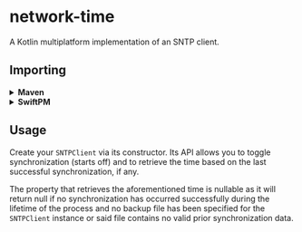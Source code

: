 # network-time

A Kotlin multiplatform implementation of an SNTP client.

## Importing

<details>
<summary><b>Maven</b></summary>

```kotlin
repositories {
  maven(url = "https://maven.pkg.github.com/tidal-music/network-time")
}

dependencies {
  implementation("com.tidal.networktime:library:$VERSION")
}
```

</details>

<details>
<summary><b>SwiftPM</b></summary>

```swift
.binaryTarget(
    url: "https://github.com/tidal-music/network-time/downloads/$VERSION/Library-$VERSION-xcodebuild-${XCODEVERSION}.xcframework.zip",
    checksum: "Contents of https://github.com/tidal-music/network-time/downloads/$VERSION/Library-$VERSION-xcodebuild-$XCODEVERSION.xcframework.zip.checksum"
)
```

</details>

## Usage

Create your `SNTPClient` via its constructor. Its API allows you to toggle synchronization (starts
off) and to retrieve the time based on the last successful synchronization, if any.

The property that retrieves the aforementioned time is nullable as it will return null if no
synchronization has occurred successfully during the lifetime of the process and no backup file has
been specified for the `SNTPClient` instance or said file contains no valid prior synchronization
data.
